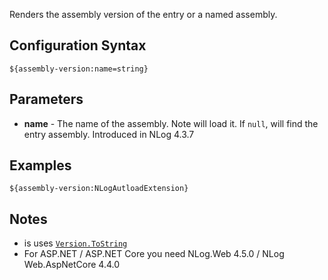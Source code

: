 Renders the assembly version of the entry or a named assembly.

## Configuration Syntax
```
${assembly-version:name=string}
```
## Parameters

* **name** - The name of the assembly. Note will load it. If `null`, will find the entry assembly. Introduced in NLog 4.3.7

## Examples

```
${assembly-version:NLogAutloadExtension}
```

## Notes
- is uses [`Version.ToString`](https://msdn.microsoft.com/en-us/library/e31ax1a7(v=vs.110).aspx)
- For ASP.NET / ASP.NET Core you need NLog.Web 4.5.0 /  NLog Web.AspNetCore 4.4.0 